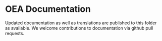 # OEA Documentation
Updated documentation as well as translations are published to this folder as available.
We welcome contributions to documentation via github pull requests.